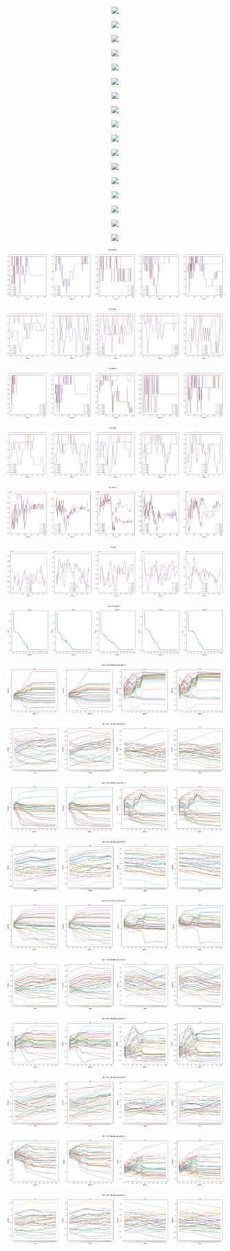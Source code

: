 <p align="center"> <img src=f"figs/DGN-DLGN-SF_5_32_all_epochs_figs/all_figs/K2_epoch.png" /> </p>
<p align="center"> <img src=f"figs/DGN-DLGN-SF_5_32_all_epochs_figs/all_figs/K2_step.png" /> </p>
<p align="center"> <img src=f"figs/DGN-DLGN-SF_5_32_all_epochs_figs/all_figs/K3_epoch.png" /> </p>
<p align="center"> <img src=f"figs/DGN-DLGN-SF_5_32_all_epochs_figs/all_figs/K3_step.png" /> </p>
<p align="center"> <img src=f"figs/DGN-DLGN-SF_5_32_all_epochs_figs/all_figs/K_epoch.png" /> </p>
<p align="center"> <img src=f"figs/DGN-DLGN-SF_5_32_all_epochs_figs/all_figs/K_step.png" /> </p>
<p align="center"> <img src=f"figs/DGN-DLGN-SF_5_32_all_epochs_figs/all_figs/loss_step.png" /> </p>
<p align="center"> <img src=f"figs/DGN-DLGN-SF_5_32_all_epochs_figs/all_figs/Run_1_epoch.png" /> </p>
<p align="center"> <img src=f"figs/DGN-DLGN-SF_5_32_all_epochs_figs/all_figs/Run_1_step.png" /> </p>
<p align="center"> <img src=f"figs/DGN-DLGN-SF_5_32_all_epochs_figs/all_figs/Run_2_epoch.png" /> </p>
<p align="center"> <img src=f"figs/DGN-DLGN-SF_5_32_all_epochs_figs/all_figs/Run_2_step.png" /> </p>
<p align="center"> <img src=f"figs/DGN-DLGN-SF_5_32_all_epochs_figs/all_figs/Run_3_epoch.png" /> </p>
<p align="center"> <img src=f"figs/DGN-DLGN-SF_5_32_all_epochs_figs/all_figs/Run_3_step.png" /> </p>
<p align="center"> <img src=f"figs/DGN-DLGN-SF_5_32_all_epochs_figs/all_figs/Run_4_epoch.png" /> </p>
<p align="center"> <img src=f"figs/DGN-DLGN-SF_5_32_all_epochs_figs/all_figs/Run_4_step.png" /> </p>
<p align="center"> <img src=f"figs/DGN-DLGN-SF_5_32_all_epochs_figs/all_figs/Run_5_epoch.png" /> </p>
<p align="center"> <img src=f"figs/DGN-DLGN-SF_5_32_all_epochs_figs/all_figs/Run_5_step.png" /> </p>
<p align="center"> <img src= 'all_figs/K2_epoch.png' /> </p>
<p align="center"> <img src= 'all_figs/K2_step.png' /> </p>
<p align="center"> <img src= 'all_figs/K3_epoch.png' /> </p>
<p align="center"> <img src= 'all_figs/K3_step.png' /> </p>
<p align="center"> <img src= 'all_figs/K_epoch.png' /> </p>
<p align="center"> <img src= 'all_figs/K_step.png' /> </p>
<p align="center"> <img src= 'all_figs/loss_step.png' /> </p>
<p align="center"> <img src= 'all_figs/Run_1_epoch.png' /> </p>
<p align="center"> <img src= 'all_figs/Run_1_step.png' /> </p>
<p align="center"> <img src= 'all_figs/Run_2_epoch.png' /> </p>
<p align="center"> <img src= 'all_figs/Run_2_step.png' /> </p>
<p align="center"> <img src= 'all_figs/Run_3_epoch.png' /> </p>
<p align="center"> <img src= 'all_figs/Run_3_step.png' /> </p>
<p align="center"> <img src= 'all_figs/Run_4_epoch.png' /> </p>
<p align="center"> <img src= 'all_figs/Run_4_step.png' /> </p>
<p align="center"> <img src= 'all_figs/Run_5_epoch.png' /> </p>
<p align="center"> <img src= 'all_figs/Run_5_step.png' /> </p>
